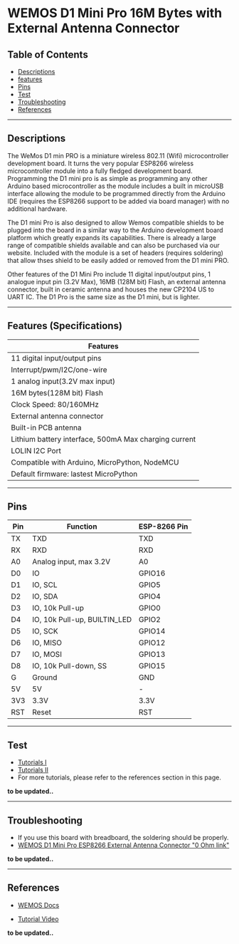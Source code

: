 # WEMOS D1 Mini Pro 16M Bytes with External Antenna Connector

## Table of Contents

-   [Descriptions](#descriptions)
-   [features](#features)
-   [Pins](#pins)
-   [Test](#test-code)
-   [Troubleshooting](#troubleshooting)
-   [References](#references)

---

## Descriptions

The WeMos D1 min PRO is a miniature wireless 802.11 (Wifi) microcontroller development board. It turns the very popular ESP8266 wireless microcontroller module into a fully fledged development board. Programming the D1 mini pro is as simple as programming any other Arduino based microcontroller as the module includes a built in microUSB interface allowing the module to be programmed directly from the Arduino IDE (requires the ESP8266 support to be added via board manager) with no additional hardware.

The D1 mini Pro is also designed to allow Wemos compatible shields to be plugged into the board in a similar way to the Arduino development board platform which greatly expands its capabilities. There is already a large range of compatible shields available and can also be purchased via our website. Included with the module is a set of headers (requires soldering) that allow thses shield to be easily added or removed from the D1 mini PRO.

Other features of the D1 Mini Pro include 11 digital input/output pins, 1 analogue input pin (3.2V Max), 16MB (128M bit) Flash, an external antenna connector, built in ceramic antenna and houses the new CP2104 US to UART IC. The D1 Pro is the same size as the D1 mini, but is lighter.

---

## Features (Specifications)

| Features                                              |
| ----------------------------------------------------- |
| 11 digital input/output pins                          |
| Interrupt/pwm/I2C/one-wire                            |
| 1 analog input(3.2V max input)                        |
| 16M bytes(128M bit) Flash                             |
| Clock Speed: 80/160MHz                                |
| External antenna connector                            |
| Built-in PCB antenna                                  |
| Lithium battery interface, 500mA Max charging current |
| LOLIN I2C Port                                        |
| Compatible with Arduino, MicroPython, NodeMCU         |
| Default firmware: lastest MicroPython                 |

---

## Pins

| Pin | Function                     | ESP-8266 Pin |
| --- | ---------------------------- | ------------ |
| TX  | TXD                          | TXD          |
| RX  | RXD                          | RXD          |
| A0  | Analog input, max 3.2V       | A0           |
| D0  | IO                           | GPIO16       |
| D1  | IO, SCL                      | GPIO5        |
| D2  | IO, SDA                      | GPIO4        |
| D3  | IO, 10k Pull-up              | GPIO0        |
| D4  | IO, 10k Pull-up, BUILTIN_LED | GPIO2        |
| D5  | IO, SCK                      | GPIO14       |
| D6  | IO, MISO                     | GPIO12       |
| D7  | IO, MOSI                     | GPIO13       |
| D8  | IO, 10k Pull-down, SS        | GPIO15       |
| G   | Ground                       | GND          |
| 5V  | 5V                           | -            |
| 3V3 | 3.3V                         | 3.3V         |
| RST | Reset                        | RST          |

---

## Test

-   [Tutorials I](https://www.youtube.com/watch?v=dIqAkPPYiiY)
-   [Tutorials II](http://bit.ly/WeMos-D1-mini-PRO)
-   For more tutorials, please refer to the references section in this page.

**to be updated..**

---

## Troubleshooting

-   If you use this board with breadboard, the soldering should be properly.
-   [WEMOS D1 Mini Pro ESP8266 External Antenna Connector "0 Ohm link"](https://www.youtube.com/watch?v=hcPk_Hp0fsk)

**to be updated..**

---

## References

-   [WEMOS Docs](https://www.wemos.cc/en/latest/index.html)

-   [Tutorial Video](https://www.youtube.com/watch?v=hXRcJXMjlyg)

**to be updated..**
